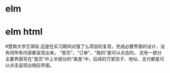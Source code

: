 # elm
# elm html
#暨南大学王琪铭
这是在实习期间对饿了么项目的复现，完成必要界面的设计，没有将所有内容都呈现出来。
“首页”，“订单”，“我的”是可以点击的。
还有一部分主要界面写在“首页”中上半部分的“美食”中，后续的万家饺子、地址、支付都是可以点击呈现出相应界面。
